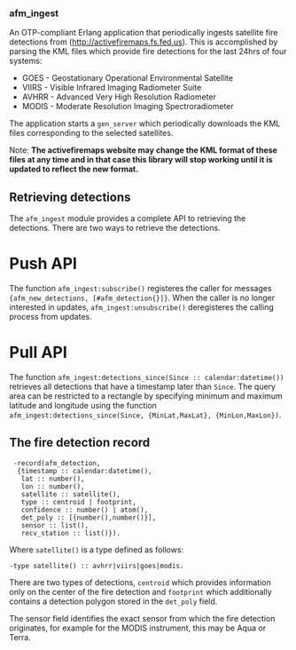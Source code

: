 ### afm\_ingest

An OTP-compliant Erlang application that periodically ingests satellite fire detections from (http://activefiremaps.fs.fed.us).
This is accomplished by parsing the KML files which provide fire detections for the last 24hrs of four systems:

  * GOES - Geostationary Operational Environmental Satellite
  * VIIRS - Visible Infrared Imaging Radiometer Suite
  * AVHRR - Advanced Very High Resolution Radiometer
  * MODIS - Moderate Resolution Imaging Spectroradiometer

The application starts a ````gen_server```` which periodically downloads the KML files corresponding to the selected satellites.

Note: **The activefiremaps website may change the KML format of these files at any time and in that case this library will stop working until it is updated to reflect the new format.**

## Retrieving detections

The ````afm_ingest```` module provides a complete API to retrieving the detections.  There are two ways to retrieve the detections.

# Push API

The function ````afm_ingest:subscribe()```` registeres the caller for messages ````{afm_new_detections, [#afm_detection{}]}````.
When the caller is no longer interested in updates, ````afm_ingest:unsubscribe()```` deregisteres the calling process from updates.

# Pull API

The function ````afm_ingest:detections_since(Since :: calendar:datetime())```` retrieves all detections that have a timestamp later than ````Since````.  The query area can be restricted to a rectangle by specifying minimum and maximum latitude and longitude using the function ````afm_ingest:detections_since(Since, {MinLat,MaxLat}, {MinLon,MaxLon})````.


## The fire detection record

     -record(afm_detection,
      {timestamp :: calendar:datetime(),
       lat :: number(),
       lon :: number(),
       satellite :: satellite(),
       type :: centroid | footprint,
       confidence :: number() | atom(),
       det_poly :: [{number(),number()}],
       sensor :: list(),
       recv_station :: list()}).

Where ````satellite()```` is a type defined as follows:

    -type satellite() :: avhrr|viirs|goes|modis.

There are two types of detections, ````centroid```` which provides information only on the center of the fire detection and ````footprint```` which additionally contains a detection polygon stored in the ````det_poly```` field.

The sensor field identifies the exact sensor from which the fire detection originates, for example for the MODIS instrument, this may be Aqua or Terra.

